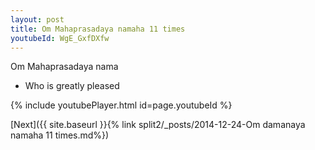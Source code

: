 ```yaml
---
layout: post
title: Om Mahaprasadaya namaha 11 times
youtubeId: WgE_GxfDXfw
---
```

 
 
Om Mahaprasadaya nama 
 
 -  Who is greatly pleased 
 
  
 
  
 
 
 
 
 
 


{% include youtubePlayer.html id=page.youtubeId %}
 
[Next]({{ site.baseurl }}{% link  split2/_posts/2014-12-24-Om damanaya namaha 11 times.md%})
 
